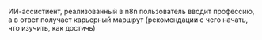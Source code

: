 ИИ-ассистиент, реализованный в n8n
пользователь вводит профессию, а в ответ получает карьерный маршрут (рекомендации с чего начать, что изучить, как достичь)
